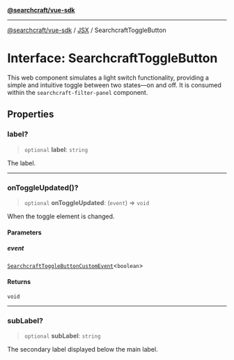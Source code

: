 [**@searchcraft/vue-sdk**](/reference/sdk/js-vue/README.md)

***

[@searchcraft/vue-sdk](/reference/sdk/js-vue/globals.md) / [JSX](/reference/sdk/js-vue/namespaces/JSX/README.md) / SearchcraftToggleButton

# Interface: SearchcraftToggleButton

This web component simulates a light switch functionality, providing a simple and intuitive toggle between two states—on and off.
It is consumed within the `searchcraft-filter-panel` component.

## Properties

### label?

> `optional` **label**: `string`

The label.

***

### onToggleUpdated()?

> `optional` **onToggleUpdated**: (`event`) => `void`

When the toggle element is changed.

#### Parameters

##### event

[`SearchcraftToggleButtonCustomEvent`](/reference/sdk/js-vue/interfaces/SearchcraftToggleButtonCustomEvent.md)\<`boolean`\>

#### Returns

`void`

***

### subLabel?

> `optional` **subLabel**: `string`

The secondary label displayed below the main label.
